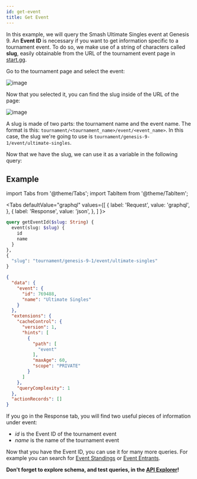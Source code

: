 ```yaml
---
id: get-event
title: Get Event
---
```


In this example, we will query the Smash Ultimate Singles event at Genesis 9.
An **Event ID** is necessary if you want to get information specific to a tournament event.
To do so, we make use of a string of characters called **slug**, easily obtainable from
the URL of the tournament event page in [start.gg](https://www.start.gg/).

Go to the tournament page and select the event:

![image](https://imgur.com/a/8jhfgxs)

Now that you selected it, you can find the slug inside of the URL of the page:

![image](https://imgur.com/a/pzHl9OK)

A slug is made of two parts: the tournament name and the event name.
The format is this: `tournament/<tournament_name>/event/<event_name>`.
In this case, the slug we're going to use is `tournament/genesis-9-1/event/ultimate-singles`.

Now that we have the slug, we can use it as a variable in the following query:

## Example

import Tabs from '@theme/Tabs';
import TabItem from '@theme/TabItem';

<Tabs
defaultValue="graphql"
values={[
{ label: 'Request', value: 'graphql', },
{ label: 'Response', value: 'json', },
]
}>
<TabItem value="graphql">

```graphql
query getEventId($slug: String) {
  event(slug: $slug) {
    id
    name
  }
},
{
  "slug": "tournament/genesis-9-1/event/ultimate-singles"
}
```

</TabItem>

<TabItem value="json">

```json
{
  "data": {
    "event": {
      "id": 769488,
      "name": "Ultimate Singles"
    }
  },
  "extensions": {
    "cacheControl": {
      "version": 1,
      "hints": [
        {
          "path": [
            "event"
          ],
          "maxAge": 60,
          "scope": "PRIVATE"
        }
      ]
    },
    "queryComplexity": 1
  },
  "actionRecords": []
}
```

</TabItem>
</Tabs>

If you go in the Response tab, you will find two useful pieces of information under event:

- _id_ is the Event ID of the tournament event
- _name_ is the name of the tournament event

Now that you have the Event ID, you can use it for many more queries.
For example you can search for [Event Standings](/docs/examples/queries/event-standings) or [Event Entrants](/docs/examples/queries/event-entrants).

**Don't forget to explore schema, and test queries, in the [API Explorer](/explorer)!**

